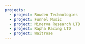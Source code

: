 ```yaml
---
projects:
  - project: Rowden Technologies
  - project: Funnel Music
  - project: Minerva Research LTD
  - project: Rapha Racing LTD
  - project: Waitrose
---
```



